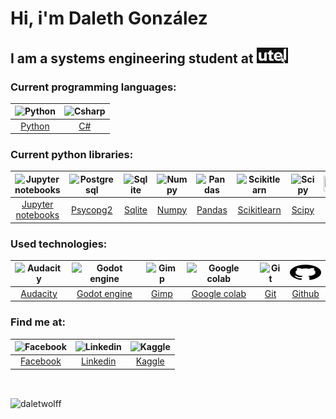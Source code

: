 # Hi, i'm Daleth González

## I am a systems engineering student at [<img src="images/utel.png" alt = "Universidad utel" width="50" height="25" />](https://uteluniversidad.mx/s/td/licenciaturas-utel/ingenieria-sistemas.html)

### Current programming languages:

<img src="https://www.python.org/static/img/python-logo.png" alt = "Python" width="100" height="25" /> | <img src="https://upload.wikimedia.org/wikipedia/commons/thumb/0/0d/C_Sharp_wordmark.svg/245px-C_Sharp_wordmark.svg.png" alt = "Csharp" width="25" height="25" />
| :-: | :-: |
| [Python](https://www.python.org) | [C#](https://docs.microsoft.com/en-us/dotnet/csharp/) |

### Current python libraries:

<img src="https://jupyter.org/assets/nav_logo.svg" alt = "Jupyter notebooks" width="75" height="25" /> | <img src="https://www.postgresql.org/media/img/about/press/elephant.png" alt = "Postgresql" width="25" height="25" /> | <img src="https://www.sqlite.org/images/sqlite370_banner.gif" alt = "Sqlite" width="75" height="25" /> | <img src="https://numpy.org/images/logo.svg" alt = "Numpy" width="25" height="25" /> | <img src="https://pandas.pydata.org/static/img/pandas_white.svg" alt = "Pandas" width="75" height="25" /> | <img src="https://scikit-learn.org/stable/_static/scikit-learn-logo-small.png" alt = "Scikitlearn" width="75" height="25" /> | <img src="https://scipy.org/images/logo.svg" alt = "Scipy" width="25" height="25" /> | <img src="https://matplotlib.org/_static/logo2_compressed.svg" width="75" height="25" /> | <img src="https://seaborn.pydata.org/_static/logo-wide-lightbg.svg" width="75" height="25" />
| :-: | :-: | :-: | :-: | :-: | :-: | :-: | :-: | :-: |
| [Jupyter notebooks](https://jupyter.org) | [Psycopg2](https://www.psycopg.org) | [Sqlite](https://www.sqlite.org) | [Numpy](https://numpy.org) | [Pandas](https://pandas.pydata.org) | [Scikitlearn](https://scikit-learn.org) | [Scipy](https://scipy.org) | [Matplotlib](https://matplotlib.org) | [Seaborn](https://seaborn.pydata.org) |

### Used technologies:

<img src="https://www.audacityteam.org/wp-content/themes/wp_audacity/img/logo.png" alt = "Audacity" width="25" height="25" /> | <img src="https://godotengine.org/themes/godotengine/assets/logo_dark.svg" alt = "Godot engine" width="75" height="25" /> | <img src="https://www.gimp.org/images/frontpage/wilber-big.png" alt = "Gimp" width="25" height="25" /> | <img src="https://upload.wikimedia.org/wikipedia/commons/thumb/d/d0/Google_Colaboratory_SVG_Logo.svg/800px-Google_Colaboratory_SVG_Logo.svg.png" alt = "Google colab" width="50" height="25" /> | <img src="https://git-scm.com/images/logo@2x.png" alt = "Git" width="50" height="25" /> | <img src="images/github.svg" alt = "https://github.githubassets.com/images/modules/logos_page/GitHub-Mark.png" width="50" height="25" />
| :-: | :-: | :-: | :-: | :-: | :-: |
| [Audacity](https://www.audacityteam.org) | [Godot engine](https://godotengine.org) | [Gimp](https://www.gimp.org) | [Google colab](https://colab.research.google.com) | [Git](https://git-scm.com) | [Github](https://github.com) |


### Find me at:

<img src="https://upload.wikimedia.org/wikipedia/commons/thumb/b/b8/2021_Facebook_icon.svg/800px-2021_Facebook_icon.svg.png" alt = "Facebook" width="25" height="25" /> | <img src="https://upload.wikimedia.org/wikipedia/commons/thumb/0/01/LinkedIn_Logo.svg/245px-LinkedIn_Logo.svg.png" alt = "Linkedin" width="100" height="25" /> | <img src="https://www.kaggle.com/static/images/site-logo.png" alt = "Kaggle" width="75" height="25" />
| :-: | :-: | :-: |
| [Facebook](https://www.facebook.com/profile.php?id=100073854864379) | [Linkedin](https://www.linkedin.com/in/dalethgonzalez/) | [Kaggle](https://www.kaggle.com/dalethgonzalez)

<p>&nbsp;</p>

<p><img align="center" src="https://github-readme-stats.vercel.app/api/top-langs?username=daletwolff&show_icons=true&locale=en&layout=compact" alt="daletwolff" /></p>

